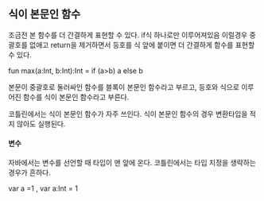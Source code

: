 ## 식이 본문인 함수

조금전 본 함수를 더 간결하게 표현할 수 있다. if식 하나로만 이루어져있음 이럴경우 중괄호를 없애고 return을 제거하면서 등호를 식 앞에 붙이면 더 간결하게 함수를 표현할 수 있다.

fun max(a:Int, b:Int):Int = if (a>b) a else b

본문이 중괄호로 둘러싸인 함수를 블록이 본문인 함수라고 부르고, 등호와 식으로 이루어진 함수를 식이 본문인 함수라고 부른다.

코틀린에서는 식이 본문인 함수가 자주 쓰인다. 식이 본문인 함수의 경우 변환타입을 적지 않아도 실행된다.



#### 변수

자바에서는 변수를 선언할 때 타입이 맨 앞에 온다. 코틀린에서는 타입 지정을 생략하는 경우가 흔하다.

var a =1 , var a:Int = 1



